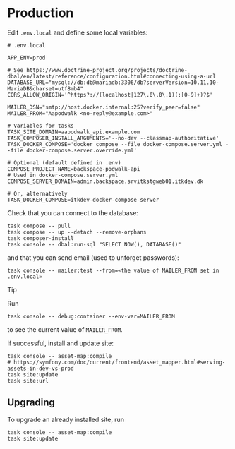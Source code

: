 # Production

Edit `.env.local` and define some local variables:

``` shell
# .env.local

APP_ENV=prod

# See https://www.doctrine-project.org/projects/doctrine-dbal/en/latest/reference/configuration.html#connecting-using-a-url
DATABASE_URL="mysql://db:db@mariadb:3306/db?serverVersion=10.11.10-MariaDB&charset=utf8mb4"
CORS_ALLOW_ORIGIN='^https?://(localhost|127\.0\.0\.1)(:[0-9]+)?$'

MAILER_DSN="smtp://host.docker.internal:25?verify_peer=false"
MAILER_FROM="Aapodwalk <no-reply@example.com>"

# Variables for tasks
TASK_SITE_DOMAIN=aapodwalk_api.example.com
TASK_COMPOSER_INSTALL_ARGUMENTS='--no-dev --classmap-authoritative'
TASK_DOCKER_COMPOSE='docker compose --file docker-compose.server.yml --file docker-compose.server.override.yml'

# Optional (default defined in .env)
COMPOSE_PROJECT_NAME=backspace-podwalk-api
# Used in docker-compose.server.yml
COMPOSE_SERVER_DOMAIN=admin.backspace.srvitkstgweb01.itkdev.dk

# Or, alternatively
TASK_DOCKER_COMPOSE=itkdev-docker-compose-server
```

Check that you can connect to the database:

``` shell
task compose -- pull
task compose -- up --detach --remove-orphans
task composer-install
task console -- dbal:run-sql "SELECT NOW(), DATABASE()"
```

and that you can send email (used to unforget passwords):

``` shell
task console -- mailer:test --from=«the value of MAILER_FROM set in .env.local»
```

> [!TIP]
> Run
>
> ``` shell
> task console -- debug:container --env-var=MAILER_FROM
> ```
>
> to see the current value of `MAILER_FROM`.

If successful, install and update site:

``` shell
task console -- asset-map:compile
# https://symfony.com/doc/current/frontend/asset_mapper.html#serving-assets-in-dev-vs-prod
task site:update
task site:url
```

## Upgrading

To upgrade an already installed site, run

``` shell
task console -- asset-map:compile
task site:update
```
